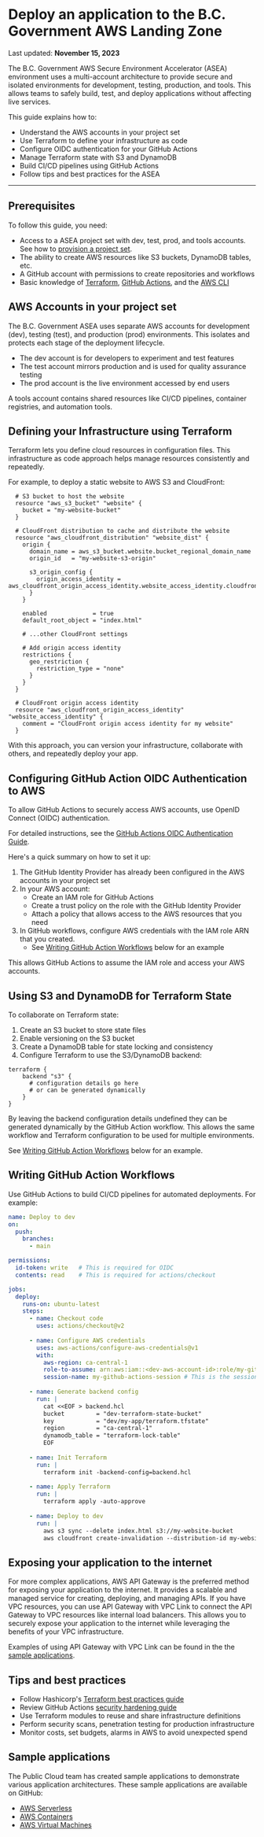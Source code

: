 # Deploy an application to the  B.C. Government AWS Landing Zone

Last updated: **November 15, 2023**

The B.C. Government AWS Secure Environment Accelerator (ASEA) environment uses a multi-account architecture to provide secure and isolated environments for development, testing, production, and tools. This allows teams to safely build, test, and deploy applications without affecting live services.

This guide explains how to:

- Understand the AWS accounts in your project set
- Use Terraform to define your infrastructure as code
- Configure OIDC authentication for your GitHub Actions
- Manage Terraform state with S3 and DynamoDB
- Build CI/CD pipelines using GitHub Actions
- Follow tips and best practices for the ASEA

---

## Prerequisites

To follow this guide, you need:

- Access to a ASEA project set with dev, test, prod, and tools accounts. See how to [provision a project set](get-started/provision-a-project-set.md).
- The ability to create AWS resources like S3 buckets, DynamoDB tables, etc.
- A GitHub account with permissions to create repositories and workflows
- Basic knowledge of [Terraform](https://www.terraform.io/), [GitHub Actions](https://docs.github.com/en/actions), and the [AWS CLI](https://aws.amazon.com/cli/)

## AWS Accounts in your project set

The B.C. Government ASEA uses separate AWS accounts for development (dev), testing (test), and production (prod) environments. This isolates and protects each stage of the deployment lifecycle.

- The dev account is for developers to experiment and test features
- The test account mirrors production and is used for quality assurance testing
- The prod account is the live environment accessed by end users

A tools account contains shared resources like CI/CD pipelines, container registries, and automation tools.

## Defining your Infrastructure using Terraform

Terraform lets you define cloud resources in configuration files. This infrastructure as code approach helps manage resources consistently and repeatedly.

For example, to deploy a static website to AWS S3 and CloudFront:

```hcl
  # S3 bucket to host the website
  resource "aws_s3_bucket" "website" {
    bucket = "my-website-bucket"
  }
  
  # CloudFront distribution to cache and distribute the website 
  resource "aws_cloudfront_distribution" "website_dist" {
    origin {
      domain_name = aws_s3_bucket.website.bucket_regional_domain_name
      origin_id   = "my-website-s3-origin"

      s3_origin_config {
        origin_access_identity = aws_cloudfront_origin_access_identity.website_access_identity.cloudfront_access_identity_path
      }
    }
    
    enabled             = true
    default_root_object = "index.html"
    
    # ...other CloudFront settings  
    
    # Add origin access identity
    restrictions {
      geo_restriction {
        restriction_type = "none"
      }
    }
  }

  # CloudFront origin access identity
  resource "aws_cloudfront_origin_access_identity" "website_access_identity" {
    comment = "CloudFront origin access identity for my website"
  }
```

With this approach, you can version your infrastructure, collaborate with others, and repeatedly deploy your app.

## Configuring GitHub Action OIDC Authentication to AWS

To allow GitHub Actions to securely access AWS accounts, use OpenID Connect (OIDC) authentication.

For detailed instructions, see the [GitHub Actions OIDC Authentication Guide](https://docs.github.com/en/actions/deployment/security-hardening-your-deployments/configuring-openid-connect-in-amazon-web-services).

Here's a quick summary on how to set it up:

1. The GitHub Identity Provider has already been configured in the AWS accounts in your project set
2. In your AWS account:
   - Create an IAM role for GitHub Actions
   - Create a trust policy on the role with the GitHub Identity Provider
   - Attach a policy that allows access to the AWS resources that you need
3. In GitHub workflows, configure AWS credentials with the IAM role ARN that you created.
   - See [Writing GitHub Action Workflows](#writing-github-action-workflows) below for an example

This allows GitHub Actions to assume the IAM role and access your AWS accounts.

## Using S3 and DynamoDB for Terraform State

To collaborate on Terraform state:

1. Create an S3 bucket to store state files
2. Enable versioning on the S3 bucket
3. Create a DynamoDB table for state locking and consistency
4. Configure Terraform to use the S3/DynamoDB backend:

```hcl
terraform {
    backend "s3" {
      # configuration details go here
      # or can be generated dynamically
    }
}
```

By leaving the backend configuration details undefined they can be generated dynamically by the GitHub Action workflow. This allows the same workflow and Terraform configuration to be used for multiple environments.

See [Writing GitHub Action Workflows](#writing-github-action-workflows) below for an example.

## Writing GitHub Action Workflows

Use GitHub Actions to build CI/CD pipelines for automated deployments. For example:

```yaml
name: Deploy to dev
on:
  push:
    branches:
      - main

permissions:
  id-token: write   # This is required for OIDC
  contents: read    # This is required for actions/checkout

jobs:
  deploy:
    runs-on: ubuntu-latest
    steps:
      - name: Checkout code
        uses: actions/checkout@v2
      
      - name: Configure AWS credentials
        uses: aws-actions/configure-aws-credentials@v1
        with:
          aws-region: ca-central-1
          role-to-assume: arn:aws:iam::<dev-aws-account-id>:role/my-github-actions-role # This is the IAM role created for GitHub Actions
          session-name: my-github-actions-session # This is the session name for the assumed role that will show up in CloudTrail logs
      
      - name: Generate backend config
        run: |
          cat <<EOF > backend.hcl
          bucket         = "dev-terraform-state-bucket"
          key            = "dev/my-app/terraform.tfstate"
          region         = "ca-central-1" 
          dynamodb_table = "terraform-lock-table"
          EOF
      
      - name: Init Terraform
        run: |
          terraform init -backend-config=backend.hcl
      
      - name: Apply Terraform
        run: |
          terraform apply -auto-approve
      
      - name: Deploy to dev
        run: |
          aws s3 sync --delete index.html s3://my-website-bucket
          aws cloudfront create-invalidation --distribution-id my-website-s3-origin --paths "/*"
```

## Exposing your application to the internet

For more complex applications, AWS API Gateway is the preferred method for exposing your application to the internet. It provides a scalable and managed service for creating, deploying, and managing APIs. If you have VPC resources, you can use API Gateway with VPC Link to connect the API Gateway to VPC resources like internal load balancers. This allows you to securely expose your application to the internet while leveraging the benefits of your VPC infrastructure.

Examples of using API Gateway with VPC Link can be found in the the [sample applications](#sample-applications).

## Tips and best practices

- Follow Hashicorp's [Terraform best practices guide](https://developer.hashicorp.com/terraform/cloud-docs/recommended-practices)
- Review GitHub Actions [security hardening guide](https://docs.github.com/en/actions/security-guides/security-hardening-for-github-actions)
- Use Terraform modules to reuse and share infrastructure definitions
- Perform security scans, penetration testing for production infrastructure
- Monitor costs, set budgets, alarms in AWS to avoid unexpected spend

## Sample applications

The Public Cloud team has created sample applications to demonstrate various application architectures. These sample applications are available on GitHub:

- [AWS Serverless](https://github.com/bcgov/startup-sample-project-aws-serverless-OIDC)
- [AWS Containers](https://github.com/bcgov/startup-sample-project-aws-containers)
- [AWS Virtual Machines](https://github.com/bcgov/startup-sample-project-aws-virtual-machines)
